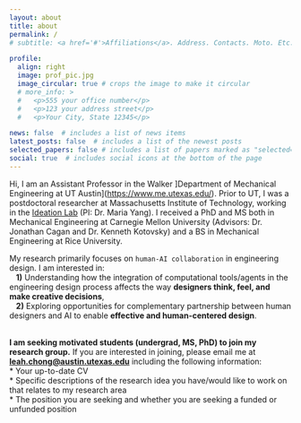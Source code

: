 ```yaml
---
layout: about
title: about
permalink: /
# subtitle: <a href='#'>Affiliations</a>. Address. Contacts. Moto. Etc.

profile:
  align: right
  image: prof_pic.jpg
  image_circular: true # crops the image to make it circular
  # more_info: >
  #   <p>555 your office number</p>
  #   <p>123 your address street</p>
  #   <p>Your City, State 12345</p>

news: false  # includes a list of news items
latest_posts: false  # includes a list of the newest posts
selected_papers: false # includes a list of papers marked as "selected={true}"
social: true  # includes social icons at the bottom of the page
---
```


Hi, I am an Assistant Professor in the Walker ]Department of Mechanical Engineering at UT Austin](https://www.me.utexas.edu/). Prior to UT, I was a postdoctoral researcher at Massachusetts Institute of Technology, working in the [Ideation Lab](http://ideation.mit.edu/) (PI: Dr. Maria Yang). I received a PhD and MS both in Mechanical Engineering at Carnegie Mellon University (Advisors: Dr. Jonathan Cagan and Dr. Kenneth Kotovsky) and a BS in Mechanical Engineering at Rice University.

My research primarily focuses on `human-AI collaboration` in engineering design. I am interested in: <br>&nbsp;&nbsp;&nbsp;**1)** Understanding how the integration of computational tools/agents in the engineering design process affects the way **designers think, feel, and make creative decisions**, <br>&nbsp;&nbsp;&nbsp;**2)** Exploring opportunities for complementary partnership between human designers and AI to enable **effective and human-centered design**.
<br><br>

<!-- ##### <span style="color:purple"> Starting Spring 2025, I will be joining [the Walker Department of Mechanical Engineering at UT Austin](https://www.me.utexas.edu/) as an assistant professor. </span> -->
**I am seeking motivated students (undergrad, MS, PhD) to join my research group.** If you are interested in joining, please email me at **leah.chong@austin.utexas.edu** including the following information: <br> * Your up-to-date CV <br> * Specific descriptions of the research idea you have/would like to work on that relates to my research area <br> * The position you are seeking and whether you are seeking a funded or unfunded position

<!-- Write your biography here. Tell the world about yourself. Link to your favorite [subreddit](http://reddit.com). You can put a picture in, too. The code is already in, just name your picture `prof_pic.jpg` and put it in the `img/` folder.

Put your address / P.O. box / other info right below your picture. You can also disable any of these elements by editing `profile` property of the YAML header of your `_pages/about.md`. Edit `_bibliography/papers.bib` and Jekyll will render your [publications page](/al-folio/publications/) automatically.

Link to your social media connections, too. This theme is set up to use [Font Awesome icons](http://fortawesome.github.io/Font-Awesome/) and [Academicons](https://jpswalsh.github.io/academicons/), like the ones below. Add your Facebook, Twitter, LinkedIn, Google Scholar, or just disable all of them. -->